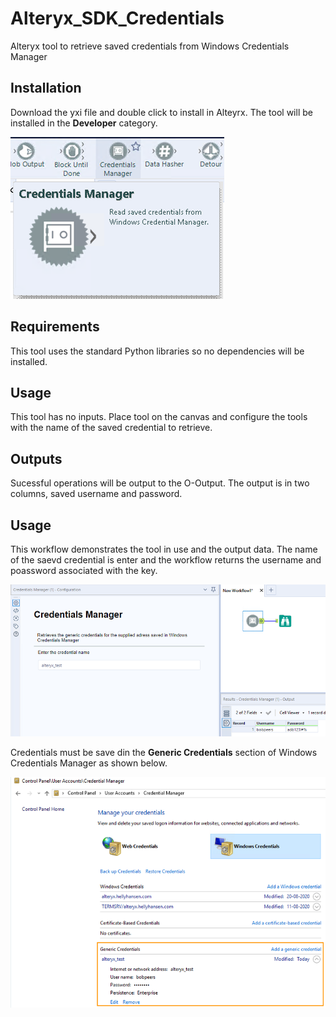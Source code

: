 # Alteryx_SDK_Credentials
Alteryx tool to retrieve saved credentials from Windows Credentials Manager

## Installation
Download the yxi file and double click to install in Alteyrx. The tool will be installed in the __Developer__ category.

![alt text](https://github.com/bobpeers/Alteryx_SDK_Credentials/blob/master/images/Credentials_toolbar.png "Alteryx Developer Category")

## Requirements

This tool uses the standard Python libraries so no dependencies will be installed.

## Usage
This tool has no inputs. Place tool on the canvas and configure the tools with the name of the saved credential to retrieve.

## Outputs
Sucessful operations will be output to the O-Output. The output is in two columns, saved username and password.

## Usage
This workflow demonstrates the tool in use and the output data. The name of the saevd credential is enter and the workflow returns the username and poassword associated with the key.

![alt text](https://github.com/bobpeers/Alteryx_SDK_Credentials/blob/master/images/Credentials_workflow.png "Credentials Workflow")

Credentials must be save din the __Generic Credentials__ section of Windows Credentials Manager as shown below.

![alt text](https://github.com/bobpeers/Alteryx_SDK_Credentials/blob/master/images/Credential_Manager.png "Windows Credential Manager")
